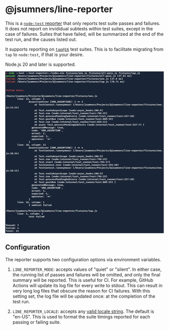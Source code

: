 # @jsumners/line-reporter

This is a [`node:test` reporter][ntr] that only reports test suite passes
and failures. It does not report on invididual subtests within test suites,
except in the case of failures. Suites that have failed, will be summarized
at the end of the test run, and the causes listed out.

It supports reporting on [`tap@16`][tap] test suites. This is to facilitate
migrating from `tap` to `node:test`, if that is your desire.

Node.js 20 and later is supported.

![Example output](./screenshot.jpg)

## Configuration

The reporter supports two configuration options via environment variables.

1. `LINE_REPORTER_MODE`: accepts values of "quiet" or "silent". In either case,
the running list of passes and failures will be omitted, and only the final
summary will be reported. This is useful for CI. For example, GitHub Actions
will update its log file for every write to stdout. This can result in very
long log files that obscure the reason for CI failures. With this setting set,
the log file will be updated once: at the completion of the test run.

2. `LINE_REPORTER_LOCALE`: accepts any [valid locale string][locale]. The
default is "en-US". This is used to format the suite timings reported for
each passing or failing suite.

[ntr]: https://nodejs.org/docs/latest/api/test.html#test-reporters
[tap]: https://www.npmjs.com/package/tap
[locale]: https://developer.mozilla.org/en-US/docs/Web/JavaScript/Reference/Global_Objects/Intl/Locale/language
